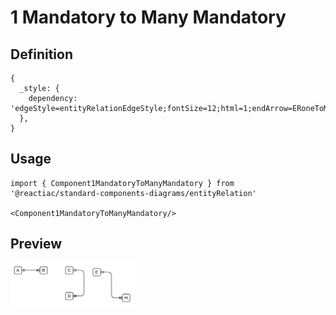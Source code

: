 # 1 Mandatory to Many Mandatory

## Definition

```
{
  _style: { 
    dependency: 'edgeStyle=entityRelationEdgeStyle;fontSize=12;html=1;endArrow=ERoneToMany;startArrow=ERmandOne;',
  },
}
```

## Usage

```
import { Component1MandatoryToManyMandatory } from '@reactiac/standard-components-diagrams/entityRelation'

<Component1MandatoryToManyMandatory/>
```

## Preview

<img src="./component-1-mandatory-to-many-mandatory.png" width="200"/>
